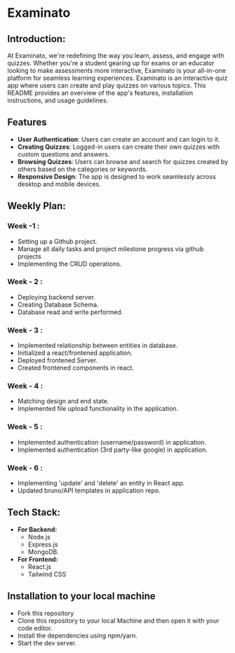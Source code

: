 # Examinato

## Introduction:

At Examinato, we're redefining the way you learn, assess, and engage with quizzes. Whether you're a student gearing up for exams or an educator looking to make assessments more interactive, Examinato is your all-in-one platform for seamless learning experiences. Examinato is an interactive quiz app where users can create and play quizzes on various topics. This README provides an overview of the app's features, installation instructions, and usage guidelines.

## Features

- **User Authentication**: Users can create an account and can login to it.
- **Creating Quizzes**: Logged-in users can create their own quizzes with custom questions and answers.
- **Browsing Quizzes**: Users can browse and search for quizzes created by others based on the categories or keywords.
- **Responsive Design**: The app is designed to work seamlessly across desktop and mobile devices.

## Weekly Plan:

### Week -1 :

- Setting up a Github project.
- Manage all daily tasks and project milestone progress via github projects
- Implementing the CRUD operations.

### Week - 2 :

- Deploying backend server.
- Creating Database Schema.
- Database read and write performed.

### Week - 3 :

- Implemented relationship between entities in database.
- Initialized a react/frontened application.
- Deployed frontened Server.
- Created frontened components in react.

### Week - 4 :

- Matching design and end state.
- Implemented file upload functionality in the application.

### Week - 5 :

- Implemented authentication (username/password) in application.
- Implemented authentication (3rd party-like google) in application.

### Week - 6 :

- Implementing 'update' and 'delete' an entity in React app.
- Updated bruno/API templates in application repo.

## Tech Stack:

- **For Backend:**
  - Node.js
  - Express.js
  - MongoDB.
- **For Frontend:**
  - React.js
  - Tailwind CSS

## Installation to your local machine
- Fork this repository
- Clone this repository to your local Machine and then open it with your code editor.
- Install the dependencies using npm/yarn.
- Start the dev server.
